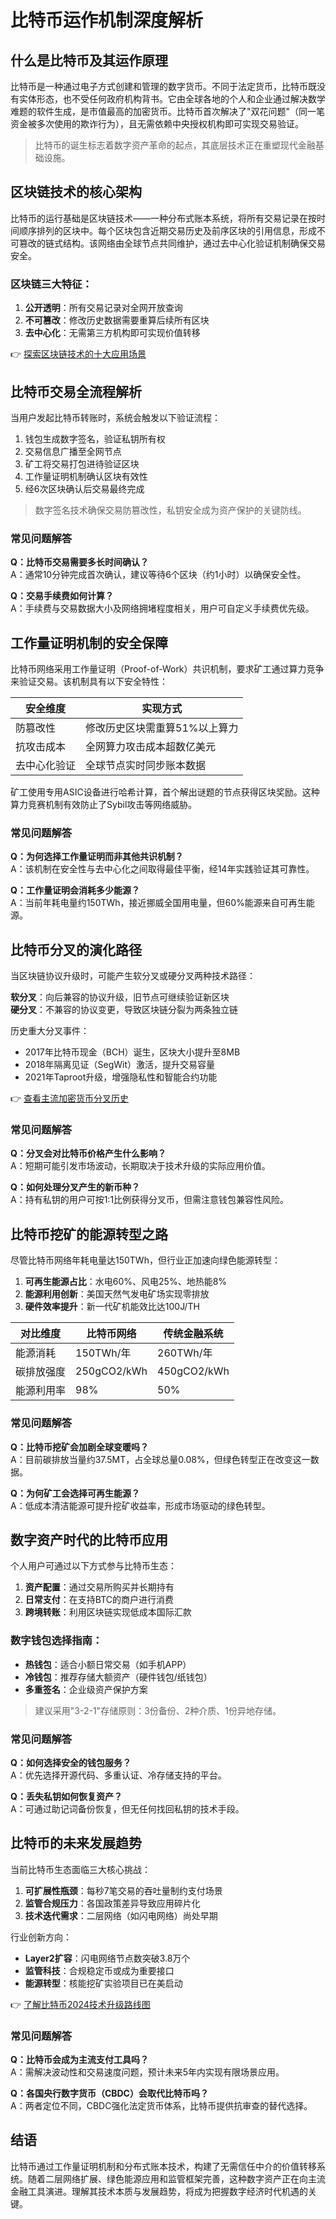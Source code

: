 # 比特币运作机制深度解析

## 什么是比特币及其运作原理

比特币是一种通过电子方式创建和管理的数字货币。不同于法定货币，比特币既没有实体形态，也不受任何政府机构背书。它由全球各地的个人和企业通过解决数学难题的软件生成，是市值最高的加密货币。比特币首次解决了"双花问题"（同一笔资金被多次使用的欺诈行为），且无需依赖中央授权机构即可实现交易验证。

> 比特币的诞生标志着数字资产革命的起点，其底层技术正在重塑现代金融基础设施。

## 区块链技术的核心架构

比特币的运行基础是区块链技术——一种分布式账本系统，将所有交易记录在按时间顺序排列的区块中。每个区块包含近期交易历史及前序区块的引用信息，形成不可篡改的链式结构。该网络由全球节点共同维护，通过去中心化验证机制确保交易安全。

### 区块链三大特征：
1. **公开透明**：所有交易记录对全网开放查询
2. **不可篡改**：修改历史数据需要重算后续所有区块
3. **去中心化**：无需第三方机构即可实现价值转移

👉 [探索区块链技术的十大应用场景](https://bit.ly/okx_welcome)

## 比特币交易全流程解析

当用户发起比特币转账时，系统会触发以下验证流程：
1. 钱包生成数字签名，验证私钥所有权
2. 交易信息广播至全网节点
3. 矿工将交易打包进待验证区块
4. 工作量证明机制确认区块有效性
5. 经6次区块确认后交易最终完成

> 数字签名技术确保交易防篡改性，私钥安全成为资产保护的关键防线。

### 常见问题解答
**Q：比特币交易需要多长时间确认？**  
A：通常10分钟完成首次确认，建议等待6个区块（约1小时）以确保安全性。

**Q：交易手续费如何计算？**  
A：手续费与交易数据大小及网络拥堵程度相关，用户可自定义手续费优先级。

## 工作量证明机制的安全保障

比特币网络采用工作量证明（Proof-of-Work）共识机制，要求矿工通过算力竞争来验证交易。该机制具有以下安全特性：

| 安全维度        | 实现方式                          |
|-----------------|-----------------------------------|
| 防篡改性        | 修改历史区块需重算51%以上算力     |
| 抗攻击成本      | 全网算力攻击成本超数亿美元        |
| 去中心化验证    | 全球节点实时同步账本数据          |

矿工使用专用ASIC设备进行哈希计算，首个解出谜题的节点获得区块奖励。这种算力竞赛机制有效防止了Sybil攻击等网络威胁。

### 常见问题解答
**Q：为何选择工作量证明而非其他共识机制？**  
A：该机制在安全性与去中心化之间取得最佳平衡，经14年实践验证其可靠性。

**Q：工作量证明会消耗多少能源？**  
A：当前年耗电量约150TWh，接近挪威全国用电量，但60%能源来自可再生能源。

## 比特币分叉的演化路径

当区块链协议升级时，可能产生软分叉或硬分叉两种技术路径：

**软分叉**：向后兼容的协议升级，旧节点可继续验证新区块  
**硬分叉**：不兼容的协议变更，导致区块链分裂为两条独立链

历史重大分叉事件：
- 2017年比特币现金（BCH）诞生，区块大小提升至8MB
- 2018年隔离见证（SegWit）激活，提升交易容量
- 2021年Taproot升级，增强隐私性和智能合约功能

👉 [查看主流加密货币分叉历史](https://bit.ly/okx_welcome)

### 常见问题解答
**Q：分叉会对比特币价格产生什么影响？**  
A：短期可能引发市场波动，长期取决于技术升级的实际应用价值。

**Q：如何处理分叉产生的新币种？**  
A：持有私钥的用户可按1:1比例获得分叉币，但需注意钱包兼容性风险。

## 比特币挖矿的能源转型之路

尽管比特币网络年耗电量达150TWh，但行业正加速向绿色能源转型：

1. **可再生能源占比**：水电60%、风电25%、地热能8%
2. **能源利用创新**：美国天然气发电矿场实现零排放
3. **硬件效率提升**：新一代矿机能效比达100J/TH

| 对比维度        | 比特币网络       | 传统金融系统      |
|-----------------|------------------|-------------------|
| 能源消耗        | 150TWh/年        | 260TWh/年         |
| 碳排放强度      | 250gCO2/kWh      | 450gCO2/kWh       |
| 能源利用率      | 98%              | 50%               |

### 常见问题解答
**Q：比特币挖矿会加剧全球变暖吗？**  
A：目前碳排放当量约37.5MT，占全球总量0.08%，但绿色转型正在改变这一数据。

**Q：为何矿工会选择可再生能源？**  
A：低成本清洁能源可提升挖矿收益率，形成市场驱动的绿色转型。

## 数字资产时代的比特币应用

个人用户可通过以下方式参与比特币生态：
1. **资产配置**：通过交易所购买并长期持有
2. **日常支付**：在支持BTC的商户进行消费
3. **跨境转账**：利用区块链实现低成本国际汇款

### 数字钱包选择指南：
- **热钱包**：适合小额日常交易（如手机APP）
- **冷钱包**：推荐存储大额资产（硬件钱包/纸钱包）
- **多重签名**：企业级资产保护方案

> 建议采用"3-2-1"存储原则：3份备份、2种介质、1份异地存储。

### 常见问题解答
**Q：如何选择安全的钱包服务？**  
A：优先选择开源代码、多重认证、冷存储支持的平台。

**Q：丢失私钥如何恢复资产？**  
A：可通过助记词备份恢复，但无任何找回私钥的技术手段。

## 比特币的未来发展趋势

当前比特币生态面临三大核心挑战：
1. **可扩展性瓶颈**：每秒7笔交易的吞吐量制约支付场景
2. **监管合规压力**：各国政策差异导致应用碎片化
3. **技术迭代需求**：二层网络（如闪电网络）尚处早期

行业创新方向：
- **Layer2扩容**：闪电网络节点数突破3.8万个
- **监管科技**：合规稳定币或成为重要接口
- **能源转型**：核能挖矿实验项目已在美启动

👉 [了解比特币2024技术升级路线图](https://bit.ly/okx_welcome)

### 常见问题解答
**Q：比特币会成为主流支付工具吗？**  
A：需解决波动性和交易速度问题，预计未来5年内实现有限场景应用。

**Q：各国央行数字货币（CBDC）会取代比特币吗？**  
A：两者定位不同，CBDC强化法定货币体系，比特币提供抗审查的替代选择。

## 结语

比特币通过工作量证明机制和分布式账本技术，构建了无需信任中介的价值转移系统。随着二层网络扩展、绿色能源应用和监管框架完善，这种数字资产正在向主流金融工具演进。理解其技术本质与发展趋势，将成为把握数字经济时代机遇的关键。